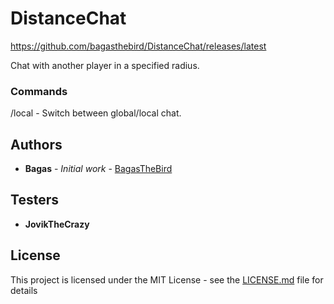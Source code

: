 # DistanceChat

https://github.com/bagasthebird/DistanceChat/releases/latest

Chat with another player in a specified radius.

### Commands

/local - Switch between global/local chat.

##

## Authors

* **Bagas** - *Initial work* - [BagasTheBird](https://github.com/bagasthebird)

## Testers

* **JovikTheCrazy**

## License

This project is licensed under the MIT License - see the [LICENSE.md](LICENSE.md) file for details


